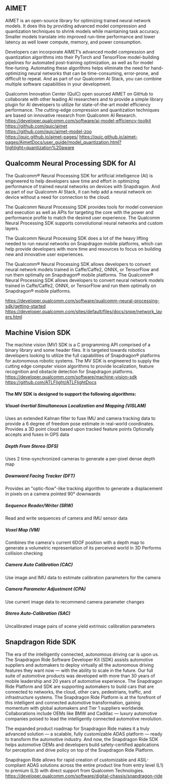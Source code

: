 ## AIMET

AIMET is an open-source library for optimizing trained neural network models. It does this by providing advanced model compression and quantization techniques to shrink models while maintaining task accuracy. Smaller models translate into improved run-time performance and lower latency as well lower compute, memory, and power consumption.

Developers can incorporate AIMET’s advanced model compression and quantization algorithms into their PyTorch and TensorFlow model-building pipelines for automated post-training optimization, as well as for model fine-tuning. Automating these algorithms helps eliminate the need for hand-optimizing neural networks that can be time-consuming, error-prone, and difficult to repeat. And as part of our Qualcomm AI Stack, you can combine multiple software capabilities in your development.

Qualcomm Innovation Center (QuIC) open sourced AIMET on GitHub to collaborate with other leading AI researchers and to provide a simple library plugin for AI developers to utilize for state-of-the-art model efficiency performance. The cutting-edge compression and quantization techniques are based on innovative research from Qualcomm AI Research.
https://developer.qualcomm.com/software/ai-model-efficiency-toolkit
<br>
https://github.com/quic/aimet
<br>
https://github.com/quic/aimet-model-zoo
<br>
https://quic.github.io/aimet-pages/
https://quic.github.io/aimet-pages/AimetDocs/user_guide/model_quantization.html?highlight=quantization%20aware

## Qualcomm Neural Processing SDK for AI

The Qualcomm® Neural Processing SDK for artificial intelligence (AI) is engineered to help developers save time and effort in optimizing performance of trained neural networks on devices with Snapdragon. And as part of our Qualcomm AI Stack, it can help add a neural network on device without a need for connection to the cloud.

The Qualcomm Neural Processing SDK provides tools for model conversion and execution as well as APIs for targeting the core with the power and performance profile to match the desired user experience. The Qualcomm Neural Processing SDK supports convolutional neural networks and custom layers.

The Qualcomm Neural Processing SDK does a lot of the heavy lifting needed to run neural networks on Snapdragon mobile platforms, which can help provide developers with more time and resources to focus on building new and innovative user experiences.

The Qualcomm® Neural Processing SDK allows developers to convert neural network models trained in Caffe/Caffe2, ONNX, or TensorFlow and run them optimally on Snapdragon® mobile platforms.
The Qualcomm® Neural Processing SDK allows developers to convert neural network models trained in Caffe/Caffe2, ONNX, or TensorFlow and run them optimally on Snapdragon® mobile platforms.

https://developer.qualcomm.com/software/qualcomm-neural-processing-sdk/getting-started
<br>
https://developer.qualcomm.com/sites/default/files/docs/snpe/network_layers.html

## Machine Vision SDK

The machine vision (MV) SDK is a C programming API comprised of a binary library and some header files. It is targeted towards robotics developers looking to utilize the full capabilities of Snapdragon® platforms for autonomous robotic systems. The MV SDK is engineered to supply the cutting edge computer vision algorithms to provide localization, feature recognition and obstacle detection for Snapdragon platforms. 
https://developer.qualcomm.com/software/machine-vision-sdk
<br>
https://github.com/ATLFlight/ATLFlightDocs

#### The MV SDK is designed to support the following algorithms:

##### Visual-Inertial Simultaneous Localization and Mapping (VISLAM)
Uses an extended Kalman filter to fuse IMU and camera tracking data to provide a 6 degree of freedom pose estimate in real-world coordinates.
Provides a 3D point cloud based upon tracked feature points
Optionally accepts and fuses in GPS data

##### Depth From Stereo (DFS)
Uses 2 time-synchronized cameras to generate a per-pixel dense depth map

##### Downward Facing Tracker (DFT)
Provides an "optic-flow"-like tracking algorithm to generate a displacement in pixels on a camera pointed 90° downwards

##### Sequence Reader/Writer (SRW)
Read and write sequences of camera and IMU sensor data

##### Voxel Map (VM)
Combines the camera's current 6DOF position with a depth map to generate a volumetric representation of its perceived world in 3D
Performs collision checking

##### Camera Auto Calibration (CAC)
Use image and IMU data to estimate calibration parameters for the camera

##### Camera Parameter Adjustment (CPA)
Use current image data to recommend camera parameter changes

##### Stereo Auto-Calibration (SAC)
Uncalibrated image pairs of scene yield extrinsic calibration parameters

## Snapdragon Ride SDK

The era of the intelligently connected, autonomous driving car is upon us. The Snapdragon Ride Software Developer Kit (SDK) assists automotive suppliers and automakers to deploy virtually all the autonomous driving features they want now — with the ability to scale in the future. Our full suite of automotive products was developed with more than 30 years of mobile leadership and 20 years of automotive experience. The Snapdragon Ride Platform and SDK are supporting automakers to build cars that are connected to networks, the cloud, other cars, pedestrians, traffic, and infrastructure systems.
The Snapdragon Ride Platform is at the forefront of this intelligent and connected automotive transformation, gaining momentum with global automakers and Tier 1 suppliers worldwide. Collaborations include OEMs like BMW and Cadillac — luxury automotive companies poised to lead the intelligently connected automotive revolution.

The expanded product roadmap for Snapdragon Ride makes it a truly advanced solution — a scalable, fully customizable ADAS platform — ready to transform the automotive industry. And now, the Snapdragon Ride SDK helps automotive OEMs and developers build safety-certified applications for perception and drive policy on top of the Snapdragon Ride Platform.

Snapdragon Ride allows for rapid creation of customizable and ASIL-compliant ADAS solutions across the entire product line from entry level (L1) to premium (L3) with direct support from Qualcomm Technologies.
https://developer.qualcomm.com/software/digital-chassis/snapdragon-ride
